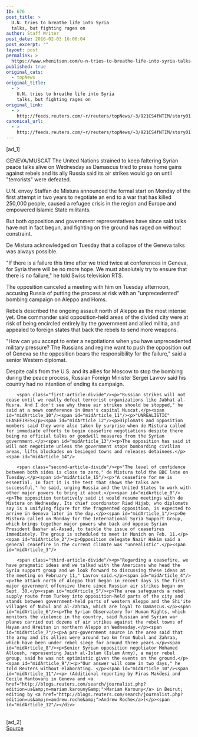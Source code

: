 ```yaml
---
ID: 676
post_title: >
  U.N. tries to breathe life into Syria
  talks, but fighting rages on
author: Staff Writer
post_date: 2016-02-03 16:00:04
post_excerpt: ""
layout: post
permalink: >
  https://www.whenitson.com/u-n-tries-to-breathe-life-into-syria-talks-but-fighting-rages-on/
published: true
original_cats:
  - topNews
original_title:
  - >
    U.N. tries to breathe life into Syria
    talks, but fighting rages on
original_link:
  - >
    http://feeds.reuters.com/~r/reuters/topNews/~3/921CS4fNTIM/story01.htm
canonical_url:
  - >
    http://feeds.reuters.com/~r/reuters/topNews/~3/921CS4fNTIM/story01.htm
---
```

 [ad_1]
<br><div id="articleText">
<span id="midArticle_start"/>

<span id="midArticle_0"/><span class="focusParagraph" readability="4"><p><span class="articleLocation">GENEVA/MUSCAT</span> The United Nations strained to keep faltering Syrian peace talks alive on Wednesday as Damascus tried to press home gains against rebels and its ally Russia said its air strikes would go on until "terrorists" were defeated.</p></span><span id="midArticle_1"/><p>U.N. envoy Staffan de Mistura announced the formal start on Monday of the first attempt in two years to negotiate an end to a war that has killed 250,000 people, caused a refugee crisis in the region and Europe and empowered Islamic State militants.</p><span id="midArticle_2"/><p>But both opposition and government representatives have since said talks have not in fact begun, and fighting on the ground has raged on without constraint.</p><span id="midArticle_3"/><p>De Mistura acknowledged on Tuesday that a collapse of the Geneva talks was always possible.</p><span id="midArticle_4"/><p>"If there is a failure this time after we tried twice at conferences in Geneva, for Syria there will be no more hope. We must absolutely try to ensure that there is no failure," he told Swiss television RTS.</p><span id="midArticle_5"/><p>The opposition canceled a meeting with him on Tuesday afternoon, accusing Russia of putting the process at risk with an "unprecedented" bombing campaign on Aleppo and Homs.</p><span id="midArticle_6"/><p>Rebels described the ongoing assault north of Aleppo as the most intense yet. One commander said opposition-held areas of the divided city were at risk of being encircled entirely by the government and allied militia, and appealed to foreign states that back the rebels to send more weapons.</p><span id="midArticle_7"/><p>"How can you accept to enter a negotiations when you have unprecedented military pressure? The Russians and regime want to push the opposition out of Geneva so the opposition bears the responsibility for the failure," said a senior Western diplomat.</p><span id="midArticle_8"/><p>Despite calls from the U.S. and its allies for Moscow to stop the bombing during the peace process, Russian Foreign Minister Sergei Lavrov said his country had no intention of ending its campaign.</p><span id="midArticle_9"/>
        
        <span class="first-article-divide"/><p>"Russian strikes will not cease until we really defeat terrorist organizations like Jabhat al-Nusra. And I don't see why these air strikes should be stopped," he said at a news conference in Oman's capital Muscat.</p><span id="midArticle_10"/><span id="midArticle_11"/><p>"UNREALISTIC" CEASEFIRES</p><span id="midArticle_12"/><p>Diplomats and opposition members said they were also taken by surprise when de Mistura called for immediate efforts to begin ceasefire negotiations despite there being no official talks or goodwill measures from the Syrian government.</p><span id="midArticle_13"/><p>The opposition has said it will not negotiate unless the government stops bombarding civilian areas, lifts blockades on besieged towns and releases detainees.</p><span id="midArticle_14"/>
        
        <span class="second-article-divide"/><p>"The level of confidence between both sides is close to zero," de Mistura told the BBC late on Tuesday.</p><span id="midArticle_15"/><p>"A ceasefire for me is essential. In fact it is the test that shows the talks are successful," he said, urging Russia and the United States to work with other major powers to bring it about.</p><span id="midArticle_0"/><p>The opposition tentatively said it would resume meetings with de Mistura on Wednesday. Its chief coordinator Riad Hijab, who diplomats say is a unifying figure for the fragmented opposition, is expected to arrive in Geneva later in the day.</p><span id="midArticle_1"/><p>De Mistura called on Monday for the International Syria Support Group, which brings together major powers who back and oppose Syrian President Bashar al-Assad, to tackle the issue of ceasefires immediately. The group is scheduled to meet in Munich on Feb. 11.</p><span id="midArticle_2"/><p>Opposition delegate Nazir Hakim said a general ceasefire in the current climate was "unrealistic".</p><span id="midArticle_3"/>
        
        <span class="third-article-divide"/><p>"Regarding a ceasefire, we have pragmatic ideas and we talked with the Americans who head the Syria support group and we look forward to discussing these ideas at the meeting on February 11," Lavrov said.</p><span id="midArticle_4"/><p>The attack north of Aleppo that began in recent days is the first major government offensive there since Russian air strikes began on Sept. 30.</p><span id="midArticle_5"/><p>The area safeguards a rebel supply route from Turkey into opposition-held parts of the city and stands between government-held parts of western Aleppo and the Shi'ite villages of Nubul and al-Zahraa, which are loyal to Damascus.</p><span id="midArticle_6"/><p>The Syrian Observatory for Human Rights, which monitors the violence in the country, said Russian and Syrian war planes carried out dozens of air strikes against the rebel towns of Hayan and Hreitan in northern Aleppo on Wednesday.</p><span id="midArticle_7"/><p>A pro-government source in the area said that the army and its allies were around two km from Nubul and Zahraa, which have been under rebel siege for around three years.</p><span id="midArticle_8"/><p>Senior Syrian opposition negotiator Mohamed Alloush, representing Jaish al-Islam (Islam Army), a major rebel group, said he was not optimistic given the events on the ground.</p><span id="midArticle_9"/><p>"Our answer will come in two days," he told Reuters without elaborating. </p><span id="midArticle_10"/><span id="midArticle_11"/><p> (Additional reporting by Firas Makdesi and Cecile Mantovani in Geneva and <a href="http://blogs.reuters.com/search/journalist.php?edition=us&amp;n=mariam.karouny&amp;">Mariam Karouny</a> in Beirut; editing by <a href="http://blogs.reuters.com/search/journalist.php?edition=us&amp;n=andrew.roche&amp;">Andrew Roche</a>)</p><span id="midArticle_12"/></div>
<br>[ad_2]
<br><a href="http://feeds.reuters.com/~r/reuters/topNews/~3/921CS4fNTIM/story01.htm">Source </a>